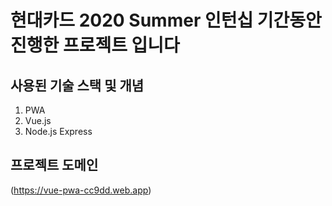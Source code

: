 # 현대카드 2020 Summer 인턴십 기간동안 진행한 프로젝트 입니다

## 사용된 기술 스택 및 개념

1. PWA
2. Vue.js
3. Node.js Express

## 프로젝트 도메인
(https://vue-pwa-cc9dd.web.app)

